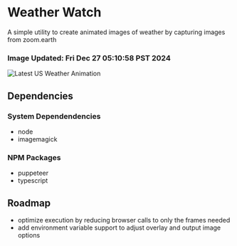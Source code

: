 # Weather Watch

A simple utility to create animated images of weather by capturing images from zoom.earth

### Image Updated: Fri Dec 27 05:10:58 PST 2024

![Latest US Weather Animation](animations/2024-12-27.webp)

## Dependencies
### System Dependendencies
* node
* imagemagick
### NPM Packages
* puppeteer
* typescript

## Roadmap
* optimize execution by reducing browser calls to only the frames needed
* add environment variable support to adjust overlay and output image options
